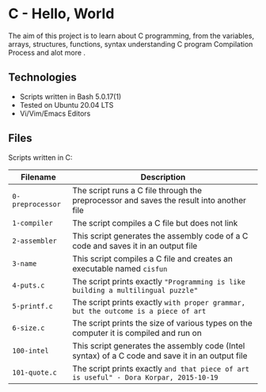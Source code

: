 # C - Hello, World

The aim of this project is to learn about C programming, from the variables, arrays, structures, functions, syntax understanding C program Compilation Process and alot more .

## Technologies
* Scripts written in Bash 5.0.17(1)
* Tested on Ubuntu 20.04 LTS
* Vi/Vim/Emacs Editors

## Files
Scripts written in C:

| Filename | Description |
| -------- | ----------- |
| `0-preprocessor` | The script runs a C file through the preprocessor and saves the result into another file |
| `1-compiler` | The script compiles a C file but does not link |
| `2-assembler` | This script generates the assembly code of a C code and saves it in an output file |
| `3-name` | This script compiles a C file and creates an executable named `cisfun` |
| `4-puts.c` | The script prints exactly `"Programming is like building a multilingual puzzle"` |
| `5-printf.c` | The script prints exactly `with proper grammar, but the outcome is a piece of art` |
| `6-size.c` | The script prints the size of various types on the computer it is compiled and run on |
| `100-intel` | This script generates the assembly code (Intel syntax) of a C code and save it in an output file |
| `101-quote.c` | The script prints exactly `and that piece of art is useful" - Dora Korpar, 2015-10-19` |
